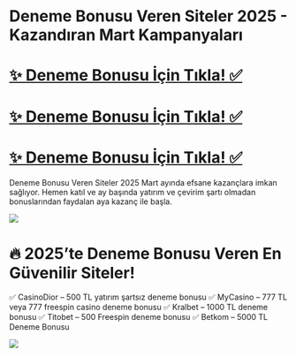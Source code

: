 # Deneme Bonusu Veren Siteler 2025 - Kazandıran Mart Kampanyaları

# <a href="http://yenilink.org/girislinki">✨ Deneme Bonusu İçin Tıkla! ✅</a>  
# <a href="http://yenilink.org/girislinki">✨ Deneme Bonusu İçin Tıkla! ✅</a>  
# <a href="http://yenilink.org/girislinki">✨ Deneme Bonusu İçin Tıkla! ✅</a>    
Deneme Bonusu Veren Siteler 2025 Mart ayında efsane kazançlara imkan sağlıyor. Hemen katıl ve ay başında yatırım ve çevirim şartı olmadan bonuslarından faydalan aya kazanç ile başla.

<a href="http://yenilink.org/girislinki"><img src="https://s13.gifyu.com/images/b2l9N.gif"></a> 

# 🔥 2025’te Deneme Bonusu Veren En Güvenilir Siteler!
✅ CasinoDior – 500 TL yatırım şartsız deneme bonusu
✅ MyCasino – 777 TL veya 777 freespin casino deneme bonusu
✅ Kralbet – 1000 TL deneme bonusu
✅ Titobet  – 500 Freespin deneme bonusu
✅ Betkom – 5000 TL Deneme Bonusu

<a href="http://yenilink.org/girislinki"><img src="https://s13.gifyu.com/images/b2l9E.gif"></a> 

